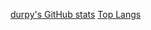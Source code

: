 [durpy's GitHub stats](https://github-readme-stats.vercel.app/api?username=iDurpyDude12&theme=cobalt)
[Top Langs](https://github-readme-stats.vercel.app/api/top-langs/?username=iDurpyDude12&theme=cobalt&size_weight=0.5&count_weight=0.5)
